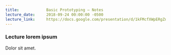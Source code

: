 ```yaml
---
title:            Basic Prototyping – Notes
lecture_date:     2018-09-24 00:00:00 -0500
lecture_link:     https://docs.google.com/presentation/d/1kFMcfXWpERgZnLrG1ngsmzWFhxHWj2FZycUzr4H9zXc/edit?usp=sharing
---
```

### Lecture lorem ipsum

Dolor sit amet.
